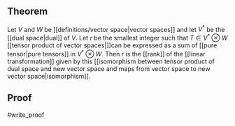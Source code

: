 ## Theorem
Let $V$ and $W$ be [[definitions/vector space|vector spaces]] and let $V^*$ be the [[dual space|dual]] of $V$. Let $r$ be the smallest integer such that $T\in V^*\otimes W$ [[tensor product of vector spaces|]]can be expressed as a sum of [[pure tensor|pure tensors]] in $V^*\otimes W$. Then $r$ is the [[rank]] of the [[linear transformation]] given by this [[isomorphism between tensor product of dual space and new vector space and maps from vector space to new vector space|isomorphism]].
## Proof
#write_proof 